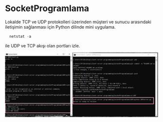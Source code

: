# SocketProgramlama
Lokalde TCP ve UDP protokolleri üzerinden müşteri ve sunucu arasındaki iletişimin sağlanması için Python dilinde mini uygulama.

```python
  netstat -a 
```
ile UDP ve TCP akışı olan portları izle.

![Açıklama](images/instance.png)
